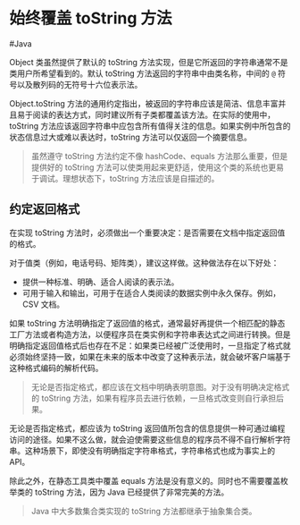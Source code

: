 # 始终覆盖 toString 方法
#Java 

Object 类虽然提供了默认的 toString 方法实现，但是它所返回的字符串通常不是类用户所希望看到的。默认 toString 方法返回的字符串中由类名称，中间的 `@` 符号以及散列码的无符号十六位表示法。

Object.toString 方法的通用约定指出，被返回的字符串应该是简洁、信息丰富并且易于阅读的表达方式，同时建议所有子类都覆盖该方法。在实际的使用中，toString 方法应该返回字符串中应包含所有值得关注的信息。如果实例中所包含的状态信息过大或难以表达时，toString 方法可以仅返回一个摘要信息。

> 虽然遵守 toString 方法约定不像 hashCode、equals 方法那么重要，但是提供好的 toString 方法可以使类用起来更舒适，使用这个类的系统也更易于调试。理想状态下，toString 方法应该是自描述的。

## 约定返回格式

在实现 toString 方法时，必须做出一个重要决定：是否需要在文档中指定返回值的格式。

对于值类（例如，电话号码、矩阵类），建议这样做。这种做法存在以下好处：
+ 提供一种标准、明确、适合人阅读的表示法。
+ 可用于输入和输出，可用于在适合人类阅读的数据实例中永久保存。例如，CSV 文档。

如果 toString 方法明确指定了返回值的格式，通常最好再提供一个相匹配的静态工厂方法或者构造方法，以便程序员在类实例和字符串表达式之间进行转换。但是明确指定返回值格式后也存在不足：如果类已经被广泛使用时，一旦指定了格式就必须始终坚持一致，如果在未来的版本中改变了这种表示法，就会破坏客户端基于这种格式编码的解析代码。

> 无论是否指定格式，都应该在文档中明确表明意图。对于没有明确决定格式的 toString 方法，如果有程序员去进行依赖，一旦格式改变则自行承担后果。

无论是否指定格式，都应该为 toString 返回值所包含的信息提供一种可通过编程访问的途径。如果不这么做，就会迫使需要这些信息的程序员不得不自行解析字符串。这种场景下，即使没有明确指定字符串格式，字符串格式也成为事实上的 API。

除此之外，在静态工具类中覆盖 equals 方法是没有意义的。同时也不需要覆盖枚举类的 toString 方法，因为 Java 已经提供了非常完美的方法。

> Java 中大多数集合类实现的 toString 方法都继承于抽象集合类。